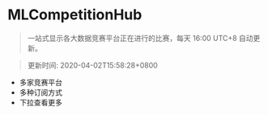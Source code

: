 # MLCompetitionHub

> 一站式显示各大数据竞赛平台正在进行的比赛，每天 16:00 UTC+8 自动更新。
  
> 更新时间: 2020-04-02T15:58:28+0800 

* 多家竞赛平台
* 多种订阅方式
* 下拉查看更多